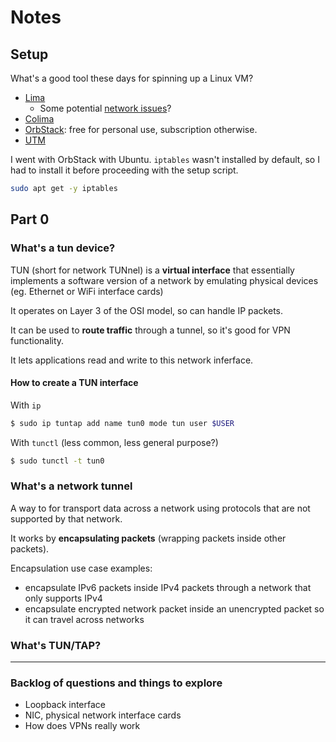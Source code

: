 # Notes

## Setup

What's a good tool these days for spinning up a Linux VM?
- [Lima](https://lima-vm.io/)
  - Some potential [network issues](https://jvns.ca/blog/2023/07/10/lima--a-nice-way-to-run-linux-vms-on-mac/)? 
- [Colima](https://github.com/abiosoft/colima)  
- [OrbStack](https://orbstack.dev/): free for personal use, subscription otherwise. 
- [UTM](https://mac.getutm.app/)

I went with OrbStack with Ubuntu.
`iptables` wasn't installed by default, so I had to install it before proceeding with the setup script.
```sh
sudo apt get -y iptables
```

## Part 0

### What's a tun device?

TUN (short for network TUNnel) is a **virtual interface** that essentially implements a software version of a network by emulating physical devices (eg. Ethernet or WiFi interface cards)

It operates on Layer 3 of the OSI model, so can handle IP packets.

It can be used to **route traffic** through a tunnel, so it's good for VPN functionality.

It lets applications read and write to this network inferface.

#### How to create a TUN interface

With `ip`

```sh
$ sudo ip tuntap add name tun0 mode tun user $USER
```

With `tunctl` (less common, less general purpose?)
```sh
$ sudo tunctl -t tun0
```

### What's a network tunnel

A way to for transport data across a network using protocols that are not supported by that network.

It works by **encapsulating packets** (wrapping packets inside other packets).

Encapsulation use case examples: 
- encapsulate IPv6 packets inside IPv4 packets through a network that only supports IPv4
- encapsulate encrypted network packet inside an unencrypted packet so it can travel across networks

### What's TUN/TAP?

---

### Backlog of questions and things to explore

- Loopback interface
- NIC, physical network interface cards
- How does VPNs really work

